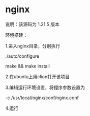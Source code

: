 # nginx

说明：该源码为 1.21.5 版本

环境搭建：

1.进入nginx目录，分别执行

./auto/configure

make && make install

2.在ubuntu上用clion打开该项目

3.编辑运行环境设置，将程序参数设置为

-c  /usr/local/nginx/conf/nginx.conf

4.运行

